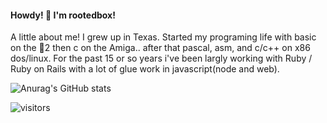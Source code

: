 #### Howdy! 🤠 I'm rootedbox!

A little about me! I grew up in Texas. Started my programing life with basic on the 🍎2 then c on the Amiga.. after that pascal, asm, and c/c++ on x86 dos/linux. For the past 15 or so years i've been largly working with Ruby / Ruby on Rails with a lot of glue work in javascript(node and web).

![Anurag's GitHub stats](https://github-readme-stats.vercel.app/api?username=rootedbox&count_private=true&show_icons=true&theme=radical)

![visitors](https://visitor-badge.glitch.me/badge?page_id=rootedbox.github.profile)

<!--
**rootedbox/rootedbox** is a ✨ _special_ ✨ repository because its `README.md` (this file) appears on your GitHub profile.

Here are some ideas to get you started:

- 🔭 I’m currently working on ...
- 🌱 I’m currently learning ...
- 👯 I’m looking to collaborate on ...
- 🤔 I’m looking for help with ...
- 💬 Ask me about ...
- 📫 How to reach me: ...
- 😄 Pronouns: ...
- ⚡ Fun fact: ...
-->
